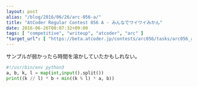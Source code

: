 ```yaml
---
layout: post
alias: "/blog/2016/06/26/arc-056-a/"
title: "AtCoder Regular Contest 056 A - みんなでワイワイみかん"
date: 2016-06-26T00:07:32+09:00
tags: [ "competitive", "writeup", "atcoder", "arc" ]
"target_url": [ "https://beta.atcoder.jp/contests/arc056/tasks/arc056_a" ]
---
```


サンプルが弱かったら時間を溶かしていたかもしれない。

``` python
#!/usr/bin/env python3
a, b, k, l = map(int,input().split())
print((k // l) * b + min((k % l) * a, b))
```
